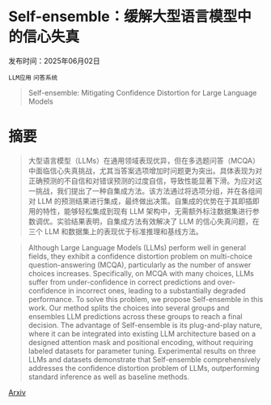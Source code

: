 # Self-ensemble：缓解大型语言模型中的信心失真

发布时间：2025年06月02日

`LLM应用` `问答系统`

> Self-ensemble: Mitigating Confidence Distortion for Large Language Models

# 摘要

> 大型语言模型（LLMs）在通用领域表现优异，但在多选题问答（MCQA）中面临信心失真挑战，尤其当答案选项增加时问题更为突出。具体表现为对正确预测的不自信和对错误预测的过度自信，导致性能显著下滑。为应对这一挑战，我们提出了一种自集成方法。该方法通过将选项分组，并在各组间对 LLM 的预测结果进行集成，最终做出决策。自集成的优势在于其即插即用的特性，能够轻松集成到现有 LLM 架构中，无需额外标注数据集进行参数调优。实验结果表明，自集成方法有效解决了 LLM 的信心失真问题，在三个 LLM 和数据集上的表现优于标准推理和基线方法。

> Although Large Language Models (LLMs) perform well in general fields, they exhibit a confidence distortion problem on multi-choice question-answering (MCQA), particularly as the number of answer choices increases. Specifically, on MCQA with many choices, LLMs suffer from under-confidence in correct predictions and over-confidence in incorrect ones, leading to a substantially degraded performance. To solve this problem, we propose Self-ensemble in this work. Our method splits the choices into several groups and ensembles LLM predictions across these groups to reach a final decision. The advantage of Self-ensemble is its plug-and-play nature, where it can be integrated into existing LLM architecture based on a designed attention mask and positional encoding, without requiring labeled datasets for parameter tuning. Experimental results on three LLMs and datasets demonstrate that Self-ensemble comprehensively addresses the confidence distortion problem of LLMs, outperforming standard inference as well as baseline methods.

[Arxiv](https://arxiv.org/abs/2506.01951)
